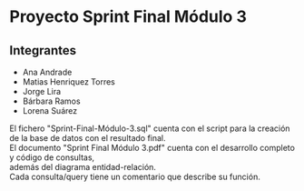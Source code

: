 # Proyecto Sprint Final Módulo 3

## Integrantes
- Ana Andrade
- Matias Henriquez Torres
- Jorge Lira 
- Bárbara Ramos
- Lorena Suárez

El fichero "Sprint-Final-Módulo-3.sql" cuenta con el script para la creación de la base de datos con el resultado final. <br>
El documento "Sprint Final Módulo 3.pdf" cuenta con el desarrollo completo y código de consultas, <br>
además del diagrama entidad-relación. <br>
Cada consulta/query tiene un comentario que describe su función.